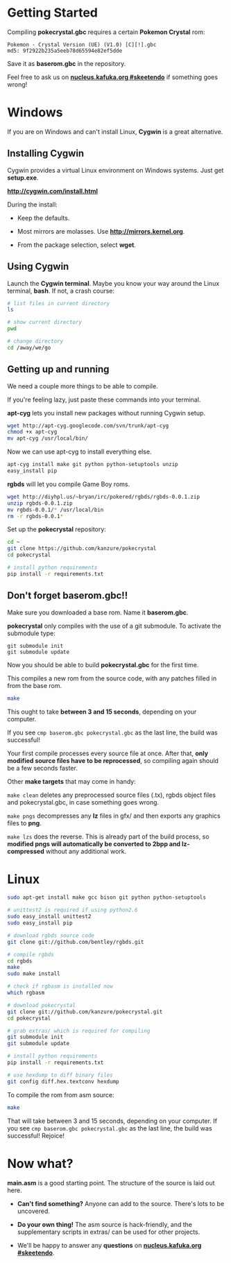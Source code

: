 # Getting Started

Compiling **pokecrystal.gbc** requires a certain **Pokemon Crystal** rom:

```
Pokemon - Crystal Version (UE) (V1.0) [C][!].gbc
md5: 9f2922b235a5eeb78d65594e82ef5dde
```

Save it as **baserom.gbc** in the repository.


Feel free to ask us on **[nucleus.kafuka.org #skeetendo](https://kiwiirc.com/client/irc.nolimitzone.com/?#skeetendo)** if something goes wrong!

# Windows

If you are on Windows and can't install Linux, **Cygwin** is a great alternative.

## Installing Cygwin

Cygwin provides a virtual Linux environment on Windows systems. Just get **setup.exe**.

**http://cygwin.com/install.html**

During the install:

* Keep the defaults.

* Most mirrors are molasses. Use **http://mirrors.kernel.org**.

* From the package selection, select **wget**.


## Using Cygwin

Launch the **Cygwin terminal**. Maybe you know your way around the Linux terminal, **bash**. If not, a crash course:
```bash
# list files in current directory
ls

# show current directory
pwd

# change directory
cd /away/we/go
```


## Getting up and running

We need a couple more things to be able to compile.


If you're feeling lazy, just paste these commands into your terminal.


**apt-cyg** lets you install new packages without running Cygwin setup.

```bash
wget http://apt-cyg.googlecode.com/svn/trunk/apt-cyg
chmod +x apt-cyg
mv apt-cyg /usr/local/bin/
```

Now we can use apt-cyg to install everything else.

```bash
apt-cyg install make git python python-setuptools unzip
easy_install pip
```

**rgbds** will let you compile Game Boy roms.

```bash
wget http://diyhpl.us/~bryan/irc/pokered/rgbds/rgbds-0.0.1.zip
unzip rgbds-0.0.1.zip
mv rgbds-0.0.1/* /usr/local/bin
rm -r rgbds-0.0.1*
```

Set up the **pokecrystal** repository:

```bash
cd ~
git clone https://github.com/kanzure/pokecrystal
cd pokecrystal

# install python requirements
pip install -r requirements.txt
```

## Don't forget baserom.gbc!!

Make sure you downloaded a base rom. Name it **baserom.gbc**.

**pokecrystal** only compiles with the use of a git submodule. To activate the submodule type:

```
git submodule init
git submodule update
```

Now you should be able to build **pokecrystal.gbc** for the first time.

This compiles a new rom from the source code, with any patches filled in from the base rom.
```bash
make
```

This ought to take **between 3 and 15 seconds**, depending on your computer.

If you see `cmp baserom.gbc pokecrystal.gbc` as the last line, the build was successful!

Your first compile processes every source file at once. After that, **only modified source files have to be reprocessed**, so compiling again should be a few seconds faster.

Other **make targets** that may come in handy:

`make clean` deletes any preprocessed source files (.tx), rgbds object files and pokecrystal.gbc, in case something goes wrong.

`make pngs` decompresses any **lz** files in gfx/ and then exports any graphics files to **png**.

`make lzs` does the reverse. This is already part of the build process, so **modified pngs will automatically be converted to 2bpp and lz-compressed** without any additional work.


# Linux

```bash
sudo apt-get install make gcc bison git python python-setuptools 

# unittest2 is required if using python2.6
sudo easy_install unittest2
sudo easy_install pip

# download rgbds source code
git clone git://github.com/bentley/rgbds.git

# compile rgbds
cd rgbds
make
sudo make install

# check if rgbasm is installed now
which rgbasm

# download pokecrystal
git clone git://github.com/kanzure/pokecrystal.git
cd pokecrystal

# grab extras/ which is required for compiling
git submodule init
git submodule update

# install python requirements
pip install -r requirements.txt

# use hexdump to diff binary files
git config diff.hex.textconv hexdump
```

To compile the rom from asm source:
```bash
make
```

That will take between 3 and 15 seconds, depending on your computer. If you see `cmp baserom.gbc pokecrystal.gbc` as the last line, the build was successful! Rejoice!


# Now what?

**main.asm** is a good starting point. The structure of the source is laid out here.

* **Can't find something?** Anyone can add to the source. There's lots to be uncovered.

* **Do your own thing!** The asm source is hack-friendly, and the supplementary scripts in extras/ can be used for other projects.

* We'll be happy to answer any **questions** on **[nucleus.kafuka.org #skeetendo](https://kiwiirc.com/client/irc.nolimitzone.com/?#skeetendo)**.

